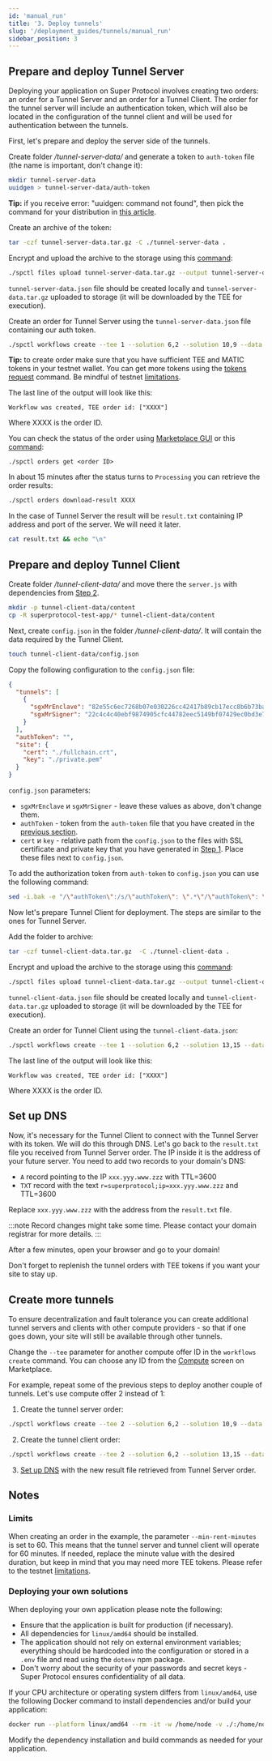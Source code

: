 ```yaml
---
id: 'manual_run'
title: '3. Deploy tunnels'
slug: '/deployment_guides/tunnels/manual_run'
sidebar_position: 3
---
```


## Prepare and deploy Tunnel Server

Deploying your application on Super Protocol involves creating two orders: an order for a Tunnel Server and an order for a Tunnel Client. The order for the tunnel server will include an authentication token, which will also be located in the configuration of the tunnel client and will be used for authentication between the tunnels.

First, let's prepare and deploy the server side of the tunnels.

Create folder */tunnel-server-data/* and generate a token to `auth-token` file (the name is important, don't change it):

```bash
mkdir tunnel-server-data
uuidgen > tunnel-server-data/auth-token
```

**Tip:** if you receive error: "uuidgen: command not found", then pick the command for your distribution in [this article](https://www.thegeekdiary.com/uuidgen-command-not-found).

Create an archive of the token:

```bash
tar -czf tunnel-server-data.tar.gz -C ./tunnel-server-data .
```

Encrypt and upload the archive to the storage using this [command](/developers/cli_commands/files/upload):

```bash
./spctl files upload tunnel-server-data.tar.gz --output tunnel-server-data.json --filename tunnel-server-data.tar.gz
```

`tunnel-server-data.json` file should be created locally and `tunnel-server-data.tar.gz` uploaded to storage (it will be downloaded by the TEE for execution). 

Create an order for Tunnel Server using the `tunnel-server-data.json` file containing our auth token.

```bash
./spctl workflows create --tee 1 --solution 6,2 --solution 10,9 --data tunnel-server-data.json --storage 23,27 --orders-limit 10 --min-rent-minutes 60
```

**Tip:** to create order make sure that you have sufficient TEE and MATIC tokens in your testnet wallet. You can get more tokens using the [tokens request](/developers/cli_commands/tokens/request) command. Be mindful of testnet [limitations](/testnet/limitations).

The last line of the output will look like this:

```
Workflow was created, TEE order id: ["XXXX"]
```

Where XXXX is the order ID.

You can check the status of the order using [Marketplace GUI](/developers/marketplace) or this [command](/developers/cli_commands/orders/get):

```shell
./spctl orders get <order ID>
```

In about 15 minutes after the status turns to `Processing` you can retrieve the order results:

```bash
./spctl orders download-result XXXX
```

In the case of Tunnel Server the result will be `result.txt` containing IP address and port of the server. We will need it later.

```bash
cat result.txt && echo "\n"
```

## Prepare and deploy Tunnel Client

Create folder */tunnel-client-data/* and move there the `server.js` with dependencies from [Step 2](/developers/deployment_guides/tunnels/develop).

```bash
mkdir -p tunnel-client-data/content
cp -R superprotocol-test-app/* tunnel-client-data/content
```

Next, create `config.json` in the folder */tunnel-client-data/*. It will contain the data required by the Tunnel Client.

```bash
touch tunnel-client-data/config.json
```

Copy the following configuration to the `config.json` file:

```json title="config.json"
{
  "tunnels": [
    {
      "sgxMrEnclave": "82e55c6ec7268b07e030226cc42417b89cb17ecc8b6b73bafb84fc44b0ed059c",
      "sgxMrSigner": "22c4c4c40ebf9874905cfc44782eec5149bf07429ec0bd3e7fd018e9942d0513"
    }
  ],
  "authToken": "",
  "site": {
    "cert": "./fullchain.crt",
    "key": "./private.pem"
  }
}
```

`config.json` parameters:

- `sgxMrEnclave` и `sgxMrSigner` - leave these values as above, don't change them.
- `authToken` - token from the `auth-token` file that you have created in the [previous section](/developers/deployment_guides/tunnels/manual_run#prepare-and-deploy-tunnel-server).
- `cert` и `key` - relative path from the `config.json` to the files with SSL certificate and private key that you have generated in [Step 1](/developers/deployment_guides/tunnels/preparing#generating-ssl-certificate). Place these files next to `config.json`. 

To add the authorization token from `auth-token` to `config.json` you can use the following command:

```bash
sed -i.bak -e "/\"authToken\":/s/\"authToken\": \".*\"/\"authToken\": \"$(cat tunnel-server-data/auth-token)\"/" tunnel-client-data/config.json
```

Now let's prepare Tunnel Client for deployment. The steps are similar to the ones for Tunnel Server.

Add the folder to archive:

```bash
tar -czf tunnel-client-data.tar.gz  -C ./tunnel-client-data .
```

Encrypt and upload the archive to the storage using this [command](/developers/cli_commands/files/upload):

```bash
./spctl files upload tunnel-client-data.tar.gz --output tunnel-client-data.json --filename tunnel-client-data.tar.gz
```

`tunnel-client-data.json` file should be created locally and `tunnel-client-data.tar.gz` uploaded to storage (it will be downloaded by the TEE for execution).

Create an order for Tunnel Client using the `tunnel-client-data.json`:

```bash
./spctl workflows create --tee 1 --solution 6,2 --solution 13,15 --data tunnel-client-data.json  --storage 23,27 --orders-limit 10 --min-rent-minutes 60
```

The last line of the output will look like this:

```
Workflow was created, TEE order id: ["XXXX"]
```

Where XXXX is the order ID.


## Set up DNS

Now, it's necessary for the Tunnel Client to connect with the Tunnel Server with its token. We will do this through DNS. Let's go back to the `result.txt` file you received from Tunnel Server order. The IP inside it is the address of your future server. You need to add two records to your domain's DNS:

- `A` record pointing to the IP `xxx.yyy.www.zzz` with TTL=3600
- `TXT` record with the text `r=superprotocol;ip=xxx.yyy.www.zzz` and TTL=3600

Replace `xxx.yyy.www.zzz` with the address from the `result.txt` file.

:::note
Record changes might take some time. Please contact your domain registrar for more details. 
:::

After a few minutes, open your browser and go to your domain!

Don't forget to replenish the tunnel orders with TEE tokens if you want your site to stay up.

## Create more tunnels

To ensure decentralization and fault tolerance you can create additional tunnel servers and clients with other compute providers - so that if one goes down, your site will still be available through other tunnels.

Change the `--tee` parameter for another compute offer ID in the `workflows create` command. You can choose any ID from the [Compute](https://marketplace.superprotocol.com/compute) screen on Marketplace. 

For example, repeat some of the previous steps to deploy another couple of tunnels. Let's use compute offer 2 instead of 1:

1. Create the tunnel server order:

```bash
./spctl workflows create --tee 2 --solution 6,2 --solution 10,9 --data auth-token.json --storage 23,27 --orders-limit 10 --min-rent-minutes 60
```

2. Create the tunnel client order:

```bash
./spctl workflows create --tee 2 --solution 6,2 --solution 13,15 --data my-tunnel-client-app.json --storage 23,27 --orders-limit 10 --min-rent-minutes 60
```

3. [Set up DNS](#set-up-dns) with the new result file retrieved from Tunnel Server order.

## Notes

### Limits

When creating an order in the example, the parameter `--min-rent-minutes` is set to 60. This means that the tunnel server and tunnel client will operate for 60 minutes. If needed, replace the minute value with the desired duration, but keep in mind that you may need more TEE tokens. Please refer to the testnet [limitations](/testnet/limitations).

### Deploying your own solutions

When deploying your own application please note the following:

- Ensure that the application is built for production (if necessary).
- All dependencies for `linux/amd64` should be installed.
- The application should not rely on external environment variables; everything should be hardcoded into the configuration or stored in a `.env` file and read using the `dotenv` npm package.
- Don't worry about the security of your passwords and secret keys - Super Protocol ensures confidentiality of all data.

If your CPU architecture or operating system differs from `linux/amd64`, use the following Docker command to install dependencies and/or build your application:

```bash
docker run --platform linux/amd64 --rm -it -w /home/node -v ./:/home/node node:16-buster npm install && npm run build

```
Modify the dependency installation and build commands as needed for your application.
